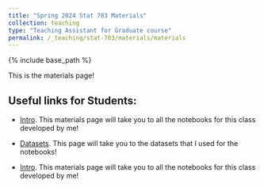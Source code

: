 ```yaml
---
title: "Spring 2024 Stat 703 Materials"
collection: teaching
type: "Teaching Assistant for Graduate course"
permalink: /_teaching/stat-703/materials/materials
---
```

{% include base_path %}

This is the materials page!

## Useful links for Students:

- [Intro](..../_teaching/stat-703/materials/Intro.html). This materials page will take you to all the notebooks for this class developed by me!

- [Datasets](../_teaching/stat-703/datasets/datasets.md). This page will take you to the datasets that I used for the notebooks!

- [Intro](/Intro.html/). This materials page will take you to all the notebooks for this class developed by me!
 

